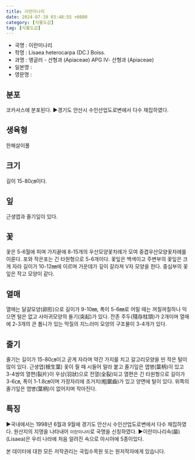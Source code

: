 ```yaml
---
title: 이란미나리
date: 2024-07-10 03:48:55 +0800
category: [식물도감]
tag: [식물도감]
---
```




- 국명 : 이란미나리
- 학명 : Lisaea heterocarpa (DC.) Boiss.
- 과명 : 앵글러 - 산형과 (Apiaceae) APG Ⅳ- 산형과 (Apiaceae)
- 일본명 : 
- 영문명 : 


## 분포
코카서스에 분포된다.▶경기도 안산시 수인산업도로변에서 다수 채집하였다.
## 생육형
한해살이풀
## 크기
길이 15-80㎝이다.
## 잎
근생엽과 줄기잎이 있다.
## 꽃
꽃은 5-6월에 피며 가지끝에 8-15개의 우산모양꽃차례가 모여 중겹우산모양꽃차례를 이룬다. 포와 작은포는 긴 타원형으로 5-6개이다. 꽃잎은 백색이고 주변부의 꽃잎은 크게 자라 길이가 10-12㎜에 이르며 가운데가 깊이 갈라져 V자 모양을 한다. 중심부의 꽃잎은 작고 모양이 같다.
## 열매
열매는 달걀모양(卵形)으로 길이가 9-10㎜, 폭이 5-6㎜로 어릴 때는 꺼칠꺼칠하나 익으면 털은 없고 사마귀모양의 돌기(突起)가 있다. 잔존 주두(殘存柱頭)가 2개이며 열매에 2-3개의 큰 톱니가 있는 막질의 지느러미 모양의 구조물이 3-4개가 있다.
## 줄기
줄기는 길이가 15-80㎝이고 곧게 자라며 약간 가지를 치고 갈고리모양을 띤 작은 털이 많이 있다. 근생엽(根生葉) 꽃이 필 때 시들어 말라 붙고 줄기잎은 엽병(葉柄)이 있고 3-4쌍의 열편(裂片)이 우상(羽狀)으로 전열(全裂)되고 열편은 긴 타원형으로 길이가 3-6㎝, 폭이 1-1.8㎝이며 가장자리에 조거치(粗鋸齒)가 있고 양면에 털이 있다. 위쪽의 줄기잎은 엽병(葉柄)이 없어지며 작아진다.
## 특징
▶국내에서는 1998년 6월과 9월에 경기도 안산시 수인산업도로변에서 다수 채집하였다. 원산지의 지명을 나타내어 `이란미나리`로 국명을 신칭하였다. ▶이란미나리속(屬)(Lisaea)은 우리 나라에 처음 알려진 속으로 아시아에 5종이있다.






본 데이터에 대한 모든 저작권리는 국립수목원 또는 원저작자에게 있습니다.
